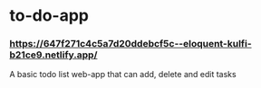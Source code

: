 # to-do-app

### https://647f271c4c5a7d20ddebcf5c--eloquent-kulfi-b21ce9.netlify.app/

A basic todo list web-app that can add, delete and edit tasks
